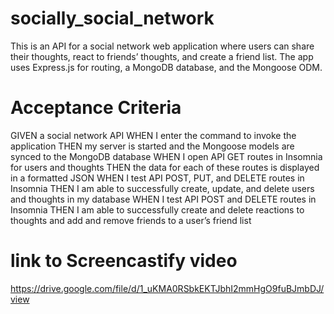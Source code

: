 # socially_social_network


This is an API for a social network web application where users can share their thoughts, react to friends’ thoughts, and create a friend list. The app uses Express.js for routing, a MongoDB database, and the Mongoose ODM.

# Acceptance Criteria

GIVEN a social network API
WHEN I enter the command to invoke the application
THEN my server is started and the Mongoose models are synced to the MongoDB database
WHEN I open API GET routes in Insomnia for users and thoughts
THEN the data for each of these routes is displayed in a formatted JSON
WHEN I test API POST, PUT, and DELETE routes in Insomnia
THEN I am able to successfully create, update, and delete users and thoughts in my database
WHEN I test API POST and DELETE routes in Insomnia
THEN I am able to successfully create and delete reactions to thoughts and add and remove friends to a user’s friend list


# link to Screencastify video
https://drive.google.com/file/d/1_uKMA0RSbkEKTJbhI2mmHgO9fuBJmbDJ/view


